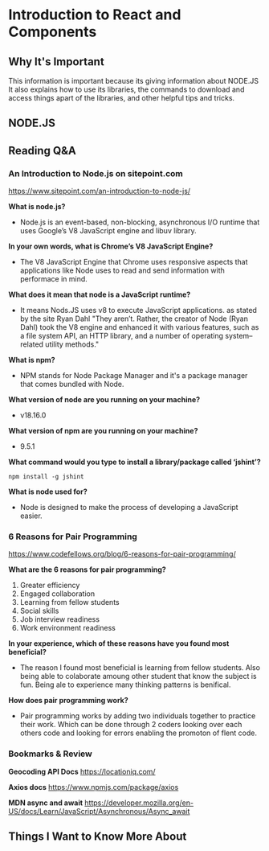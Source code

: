 # Introduction to React and Components

## Why It's Important

This information is important because its giving information about NODE.JS It also explains how to use its libraries, the commands to download and access things apart of the libraries, and other helpful tips and tricks.

## NODE.JS


## Reading Q&A

### **An Introduction to Node.js on sitepoint.com**

<https://www.sitepoint.com/an-introduction-to-node-js/>

**What is node.js?**

- Node.js is an event-based, non-blocking, asynchronous I/O runtime that uses Google’s V8 JavaScript engine and libuv library.



**In your own words, what is Chrome’s V8 JavaScript Engine?**

- The V8 JavaScript Engine that Chrome uses responsive aspects that applications like Node uses to read and send information with performace in mind.

**What does it mean that node is a JavaScript runtime?**

- It means Nods.JS uses v8 to execute JavaScript applications. as stated by the site Ryan Dahl "They aren’t. Rather, the creator of Node (Ryan Dahl) took the V8 engine and enhanced it with various features, such as a file system API, an HTTP library, and a number of operating system–related utility methods."


**What is npm?**

- NPM stands for Node Package Manager and it's a package manager that comes bundled with Node.



**What version of node are you running on your machine?**

- v18.16.0


**What version of npm are you running on your machine?**

- 9.5.1


**What command would you type to install a library/package called ‘jshint’?**

```
npm install -g jshint
```
<!-- // g for global -->

**What is node used for?**

- Node is designed to make the process of developing a JavaScript easier. 



### **6 Reasons for Pair Programming**

<https://www.codefellows.org/blog/6-reasons-for-pair-programming/>

**What are the 6 reasons for pair programming?**

1. Greater efficiency
2. Engaged collaboration
3. Learning from fellow students
4. Social skills
5. Job interview readiness
6. Work environment readiness


**In your experience, which of these reasons have you found most beneficial?**

- The reason I found most beneficial is learning from fellow students. Also being able to colaborate amoung other student that know the subject is fun. Being ale to experience many thinking patterns is benifical.


**How does pair programming work?**

- Pair programming works by adding two individuals together to practice their work. Which can be done through 2 coders looking over each others code and looking for errors enabling the promoton of flent code.



### Bookmarks & Review

**Geocoding API Docs**
<https://locationiq.com/>

**Axios docs**
<https://www.npmjs.com/package/axios>

**MDN async and await**
<https://developer.mozilla.org/en-US/docs/Learn/JavaScript/Asynchronous/Async_await>



## Things I Want to Know More About